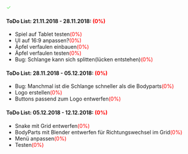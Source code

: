 <font color="lightgreen">**✓**</font>

#### ToDo List: 21.11.2018 - 28.11.2018: <font color="red">(0%)</font>
* Spiel auf Tablet testen<font color="red">(0%)</font>
* UI auf 16:9 anpassen?<font color="red">(0%)</font>
* Äpfel verfaulen einbauen<font color="red">(0%)</font>
* Äpfel verfaulen testen<font color="red">(0%)</font>
* Bug: Schlange kann sich splitten(lücken entstehen)<font color="red">(0%)</font>

#### ToDo List: 28.11.2018 - 05.12.2018: <font color="red">(0%)</font>
* Bug: Manchmal ist die Schlange schneller als die Bodyparts<font color="red">(0%)</font>
* Logo erstellen<font color="red">(0%)</font>
* Buttons passend zum Logo entwerfen<font color="red">(0%)</font>

#### ToDo List: 05.12.2018 - 12.12.2018: <font color="red">(0%)</font>
* Snake mit Grid entwerfen<font color="red">(0%)</font>
* BodyParts mit Blender entwerfen für Richtungswechsel im Grid<font color="red">(0%)</font>
* Menü anpassen<font color="red">(0%)</font>
* Testen<font color="red">(0%)</font>

